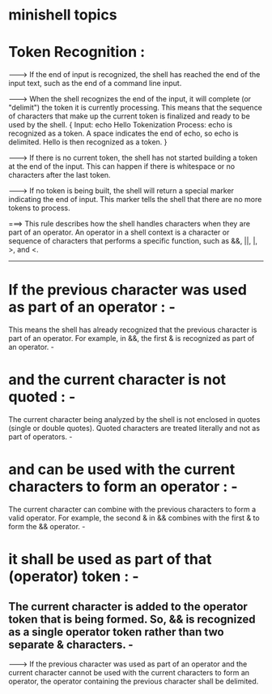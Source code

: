 # minishell topics

#  Token Recognition :

--->  If the end of input is recognized, the shell has reached the end of the input text, such as the end of a command line input.

--->  When the shell recognizes the end of the input, it will complete (or "delimit") the token it is currently processing. This means that the sequence of characters that make up the current token is finalized and ready to be used by the shell.
{
    Input: echo Hello
      Tokenization Process:
          echo is recognized as a token.
            A space indicates the end of echo, so echo is delimited.
              Hello is then recognized as a token.
}

--->  If there is no current token, the shell has not started building a token at the end of the input. This can happen if there is whitespace or no characters after the last token.

--->  If no token is being built, the shell will return a special marker indicating the end of input. This marker tells the shell that there are no more tokens to process.

===> This rule describes how the shell handles characters when they are part of an operator. An operator in a shell context is a character or sequence of characters that performs a specific function, such as &&, ||, |, >, and <.

------------------------------------------------------------------------------------------------------------------------------------------------------------------------------
# If the previous character was used as part of an operator :                                                                                                                -
This means the shell has already recognized that the previous character is part of an operator. For example, in &&, the first & is recognized as part of an operator.        -
# and the current character is not quoted :                                                                                                                                  -
The current character being analyzed by the shell is not enclosed in quotes (single or double quotes). Quoted characters are treated literally and not as part of operators. -
# and can be used with the current characters to form an operator :                                                                                                          -
The current character can combine with the previous characters to form a valid operator. For example, the second & in && combines with the first & to form the && operator.  -
# it shall be used as part of that (operator) token :                                                                                                                        -
The current character is added to the operator token that is being formed. So, && is recognized as a single operator token rather than two separate & characters.            -
------------------------------------------------------------------------------------------------------------------------------------------------------------------------------
--->  If the previous character was used as part of an operator and the current character cannot be used with the current characters to form an operator, the operator containing the previous character shall be delimited.




